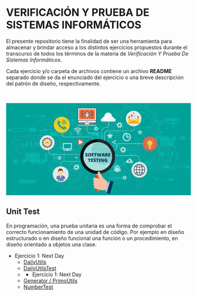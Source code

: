 # VERIFICACIÓN Y PRUEBA DE SISTEMAS INFORMÁTICOS
El presente repositorio tiene la finalidad de ser una herramienta para almacenar y brindar acceso a los distintos ejercicios propuestos durante el transcurso de todos los términos de la materia de *Verificación Y Prueba De Sistemas Informáticos*.

Cada ejercicio y/o carpeta de archivos contiene un archivo **README** separado donde se da el enunciado del ejercicio o una breve descripción del patrón de diseño, respectivamente.

 </br>
 <p align="center">
    <img src="https://github.com/AleS900/prueba/blob/master/assets/VPSI/stesting.jpg" />
 </p>
 
## Unit Test
En programación, una prueba unitaria es una forma de comprobar el correcto funcionamiento de una unidad de código. Por ejemplo en diseño estructurado o en diseño funcional una función o un procedimiento, en diseño orientado a objetos una clase.
- Ejercicio 1: Next Day
  - [DailyUtils](https://github.com/AleS900/VerificacionSI/tree/main/src/main/java/ejercicio1)
  - [DailyUtilsTest](https://github.com/AleS900/VerificacionSI/blob/main/src/test/java/ejercicio1Test)
  - - Ejercicio 1: Next Day
  - [Generator / PrimoUtils](https://github.com/AleS900/VerificacionSI/tree/main/src/main/java/ejercicio2)
  - [NumberTest](https://github.com/AleS900/VerificacionSI/blob/main/src/test/java/ejercicio2Test)
